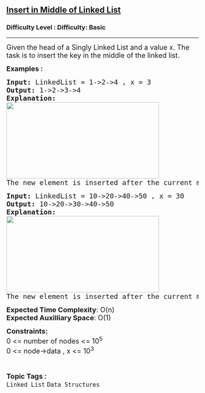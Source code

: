 <h2><a href="https://www.geeksforgeeks.org/problems/insert-in-middle-of-linked-list/1?page=1&category=Linked%20List&difficulty=Basic,Easy&sortBy=submissions">Insert in Middle of Linked List</a></h2><h3>Difficulty Level : Difficulty: Basic</h3><hr><div class="problems_problem_content__Xm_eO"><p><span style="font-size: 18px;">Given the head of a Singly Linked List and a value x. The task is to insert the key in the middle of the linked list.</span></p>
<p><span style="font-size: 18px;"><strong>Examples :</strong></span></p>
<pre><span style="font-size: 18px;"><strong>Input: </strong>LinkedList = 1-&gt;2-&gt;4 , x = 3
<strong>Output: </strong>1-&gt;2-&gt;3-&gt;4<strong>
Explanation: <br></strong><img src="https://media.geeksforgeeks.org/img-practice/prod/addEditProblem/700665/Web/Other/blobid0_1720610262.png" width="400" height="200"><br>The new element is inserted after the current middle element in the linked list.</span></pre>
<pre><span style="font-size: 18px;"><strong>Input: </strong>LinkedList = 10-&gt;20-&gt;40-&gt;50 , x = 30
<strong>Output: </strong>10-&gt;20-&gt;30-&gt;40-&gt;50<strong>
Explanation: <br><img src="https://media.geeksforgeeks.org/img-practice/prod/addEditProblem/700665/Web/Other/blobid1_1720610287.png" width="400" height="200"><br></strong>The new element is inserted after the current middle element in the linked list and Hence, the output is 10-&gt;20-&gt;30-&gt;40-&gt;50.</span></pre>
<p><span style="font-size: 18px;"><strong>Expected Time Complexity</strong>: O(n)<br><strong>Expected Auxilliary Space</strong>: O(1)</span></p>
<p><span style="font-size: 18px;"><strong>Constraints:</strong><br>0 &lt;= number of nodes &lt;= 10<sup>5<br></sup>0 &lt;= node-&gt;data , x &lt;= 10<sup>3</sup></span></p></div><br><p><span style=font-size:18px><strong>Topic Tags : </strong><br><code>Linked List</code>&nbsp;<code>Data Structures</code>&nbsp;